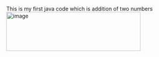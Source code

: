 This is my first java code which is addition of two numbers
<img width="355" height="103" alt="image" src="https://github.com/user-attachments/assets/8a7ed597-6c1f-4cc5-9f84-023df8b5d1ee" />
